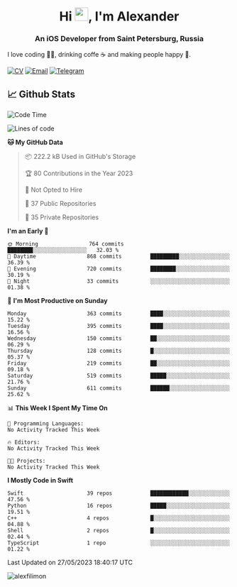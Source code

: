 <h1 align="center">Hi <img src="https://raw.githubusercontent.com/MartinHeinz/MartinHeinz/master/wave.gif" width="30px">, I'm Alexander</h1>
<h3 align="center">An iOS Developer from Saint Petersburg, Russia</h3>

I love coding 👨‍💻, drinking coffe ☕️ and making people happy 🎊.

[![CV](https://img.shields.io/badge/CV-Александр%20Филимонов-14b420)](http://alexfilimon.github.io/)
[![Email](https://img.shields.io/badge/Email-as.filimonov@mail.ru-f39f37)](mailto:as.filimonov@mail.ru)
[![Telegram](https://img.shields.io/badge/Telegram-alexfilimon-1686b1)](https://t.me/alexfilimon)

## 📈 Github Stats

<!--START_SECTION:waka-->
![Code Time](http://img.shields.io/badge/Code%20Time-0%20secs-blue)

![Lines of code](https://img.shields.io/badge/From%20Hello%20World%20I%27ve%20Written-1.4%20million%20lines%20of%20code-blue)

**🐱 My GitHub Data** 

> 📦 222.2 kB Used in GitHub's Storage 
 > 
> 🏆 80 Contributions in the Year 2023
 > 
> 🚫 Not Opted to Hire
 > 
> 📜 37 Public Repositories 
 > 
> 🔑 35 Private Repositories 
 > 
**I'm an Early 🐤** 

```text
🌞 Morning                764 commits         ████████░░░░░░░░░░░░░░░░░   32.03 % 
🌆 Daytime                868 commits         █████████░░░░░░░░░░░░░░░░   36.39 % 
🌃 Evening                720 commits         ████████░░░░░░░░░░░░░░░░░   30.19 % 
🌙 Night                  33 commits          ░░░░░░░░░░░░░░░░░░░░░░░░░   01.38 % 
```
📅 **I'm Most Productive on Sunday** 

```text
Monday                   363 commits         ████░░░░░░░░░░░░░░░░░░░░░   15.22 % 
Tuesday                  395 commits         ████░░░░░░░░░░░░░░░░░░░░░   16.56 % 
Wednesday                150 commits         ██░░░░░░░░░░░░░░░░░░░░░░░   06.29 % 
Thursday                 128 commits         █░░░░░░░░░░░░░░░░░░░░░░░░   05.37 % 
Friday                   219 commits         ██░░░░░░░░░░░░░░░░░░░░░░░   09.18 % 
Saturday                 519 commits         █████░░░░░░░░░░░░░░░░░░░░   21.76 % 
Sunday                   611 commits         ██████░░░░░░░░░░░░░░░░░░░   25.62 % 
```


📊 **This Week I Spent My Time On** 

```text
💬 Programming Languages: 
No Activity Tracked This Week

🔥 Editors: 
No Activity Tracked This Week

🐱‍💻 Projects: 
No Activity Tracked This Week
```

**I Mostly Code in Swift** 

```text
Swift                    39 repos            ████████████░░░░░░░░░░░░░   47.56 % 
Python                   16 repos            █████░░░░░░░░░░░░░░░░░░░░   19.51 % 
C++                      4 repos             █░░░░░░░░░░░░░░░░░░░░░░░░   04.88 % 
Shell                    2 repos             █░░░░░░░░░░░░░░░░░░░░░░░░   02.44 % 
TypeScript               1 repo              ░░░░░░░░░░░░░░░░░░░░░░░░░   01.22 % 
```




 Last Updated on 27/05/2023 18:40:17 UTC
<!--END_SECTION:waka-->

<img align="center" src="https://github-readme-stats.vercel.app/api?username=alexfilimon&show_icons=true" alt="alexfilimon" />
